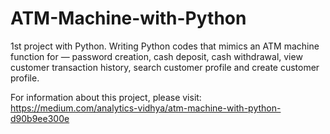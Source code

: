 # ATM-Machine-with-Python
1st project with Python. Writing Python codes that mimics an ATM machine function for — password creation, cash deposit, cash withdrawal, view customer transaction history, search customer profile and create customer profile.

For information about this project, please visit: https://medium.com/analytics-vidhya/atm-machine-with-python-d90b9ee300e
